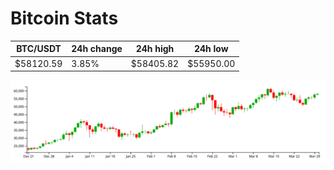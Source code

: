 # Bitcoin Stats

BTC/USDT|24h change|24h high|24h low|
|---|---|---|---|
|$58120.59|3.85%|$58405.82|$55950.00|

<img src="./chart.svg">
